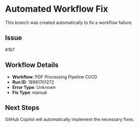 # Automated Workflow Fix

This branch was created automatically to fix a workflow failure.

## Issue

#167

## Workflow Details

- **Workflow**: PDF Processing Pipeline CI/CD
- **Run ID**: 18981701272
- **Error Type**: Unknown
- **Fix Type**: manual

## Next Steps

GitHub Copilot will automatically implement the necessary fixes.
